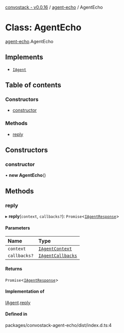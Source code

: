 [convostack - v0.0.16](../README.md) / [agent-echo](../modules/agent_echo.md) / AgentEcho

# Class: AgentEcho

[agent-echo](../modules/agent_echo.md).AgentEcho

## Implements

- [`IAgent`](../interfaces/agent.IAgent.md)

## Table of contents

### Constructors

- [constructor](agent_echo.AgentEcho.md#constructor)

### Methods

- [reply](agent_echo.AgentEcho.md#reply)

## Constructors

### constructor

• **new AgentEcho**()

## Methods

### reply

▸ **reply**(`context`, `callbacks?`): `Promise`<[`IAgentResponse`](../interfaces/agent.IAgentResponse.md)\>

#### Parameters

| Name | Type |
| :------ | :------ |
| `context` | [`IAgentContext`](../interfaces/agent.IAgentContext.md) |
| `callbacks?` | [`IAgentCallbacks`](../interfaces/agent.IAgentCallbacks.md) |

#### Returns

`Promise`<[`IAgentResponse`](../interfaces/agent.IAgentResponse.md)\>

#### Implementation of

[IAgent](../interfaces/agent.IAgent.md).[reply](../interfaces/agent.IAgent.md#reply)

#### Defined in

packages/convostack-agent-echo/dist/index.d.ts:4

